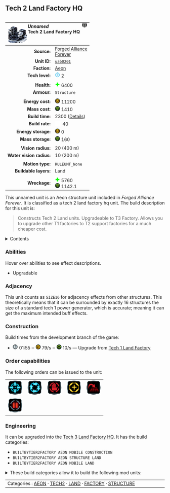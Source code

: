 Tech 2 Land Factory HQ
----
<table align="right">
    <thead>
        <tr>
            <th align="left" colspan="2">
                <img align="left" src="icons/units/UAB0201_icon.png" title="The unit icon" /><img align="right" src="icons/strategicicons/icon_factoryhq2_land_rest.png" title="icon_factoryhq2_land" /><i>Unnamed</i><br />Tech 2 Land Factory HQ
            </th>
        </tr>
    </thead>
    <tbody>
        <tr>
            <td align="right"><strong>Source:</strong></td>
            <td><a href="Forged Alliance Forever">Forged Alliance<br />Forever</a></td>
        </tr>
        <tr>
            <td align="right"><strong>Unit ID:</strong></td>
            <td><a href="https://github.com/FAForever/fa/D:/faf-development/fa/units/UAB0201/UAB0201_unit.bp"><code>uab0201</code></a></td>
        </tr>
        <tr>
            <td align="right"><strong>Faction:</strong></td>
            <td><a href="_categories.AEON">Aeon</a></td>
        </tr>
        <tr>
            <td align="right"><strong>Tech level:</strong></td>
            <td><img src="icons/T2.png" title="Tech 2" /> 2</td>
        </tr>
        <tr><td align="center" colspan="2"></td></tr>
        <tr>
            <td align="right"><strong>Health:</strong></td>
            <td><img src="icons/health.png" title="Health" /> 6400</td>
        </tr>
        <tr>
            <td align="right"><strong>Armour:</strong></td>
            <td><code>Structure</code></td>
        </tr>
        <tr><td align="center" colspan="2"></td></tr>
        <tr>
            <td align="right"><strong>Energy cost:</strong></td>
            <td><img src="icons/energy.png" title="Energy" /> 11200</td>
        </tr>
        <tr>
            <td align="right"><strong>Mass cost:</strong></td>
            <td><img src="icons/mass.png" title="Mass" /> 1410</td>
        </tr>
        <tr>
            <td align="right"><strong>Build time:</strong></td>
            <td>2300 (<a href="#construction">Details</a>)</td>
        </tr>
        <tr>
            <td align="right"><strong>Build rate:</strong></td>
            <td><img src="icons/build.png" title="Build" /> 40</td>
        </tr>
        <tr>
            <td align="right"><strong>Energy storage:</strong></td>
            <td><img src="icons/energy.png" title="Energy" /> 0</td>
        </tr>
        <tr>
            <td align="right"><strong>Mass storage:</strong></td>
            <td><img src="icons/mass.png" title="Mass" /> 160</td>
        </tr>
        <tr><td align="center" colspan="2"></td></tr>
        <tr>
            <td align="right"><strong>Vision radius:</strong></td>
            <td> <span title="0.40 km, 0.25 mi">20 (400 m)</span></td>
        </tr>
        <tr>
            <td align="right"><strong>Water vision radius:</strong></td>
            <td> <span title="0.20 km, 0.12 mi">10 (200 m)</span></td>
        </tr>
        <tr><td align="center" colspan="2"></td></tr>
        <tr>
            <td align="right"><strong>Motion type:</strong></td>
            <td><code>RULEUMT_None</code></td>
        </tr>
        <tr>
            <td align="right"><strong>Buildable layers:</strong></td>
            <td>Land</td>
        </tr>
        <tr><td align="center" colspan="2"></td></tr>
        <tr>
            <td align="right"><strong>Wreckage:</strong></td>
            <td><img src="icons/health.png" title="Health" /> 5760<br /><img src="icons/mass.png" title="Mass" /> 1142.1</td>
        </tr>
    </tbody>
</table>

This unnamed unit is an Aeon structure unit included in *Forged Alliance Forever*.
It is classified as a tech 2 land factory hq unit.
The build description for this unit is:

<blockquote>Constructs Tech 2 Land units. Upgradeable to T3 Factory. Allows you to upgrade other T1 factories to T2 support factories for a much cheaper cost.</blockquote>

<details>
<summary>Contents</summary>

1. – <a href="#abilities">Abilities</a>
2. – <a href="#adjacency">Adjacency</a>
3. – <a href="#construction">Construction</a>
4. – <a href="#order-capabilities">Order capabilities</a>
5. – <a href="#engineering">Engineering</a>
</details>

### Abilities
Hover over abilities to see effect descriptions.

* <span title="Can build a unit to replace itself">Upgradable</span>

### Adjacency
This unit counts as `SIZE16` for adjacency effects from other structures. This theoretically means that it can be surrounded by exactly 16 structures the size of a standard tech 1 power generator, which is accurate; meaning it can get the maximum intended buff effects. 

### Construction
Build times from the development branch of the game:
* <img src="icons/time.png" title="Time" /> 01:55 ‒ <img src="icons/energy.png" title="Energy" /> 79/s ‒ <img src="icons/mass.png" title="Mass" /> 10/s — Upgrade from <a href="UAB0101">Tech 1 Land Factory</a>

### Order capabilities
The following orders can be issued to the unit:
<table>
<td><img float="left" src="icons/orders/move.png" title="Move" /></td>
<td><img float="left" src="icons/orders/patrol.png" title="Patrol" /></td>
<td><img float="left" src="icons/orders/stop.png" title="Stop" /></td>
<td><img float="left" src="icons/orders/guard.png" title="Assist" /></td>
<td><img float="left" src="icons/orders/stand-ground.png" title="Fire State" /></td>
<tr>
<td><img float="left" src="icons/orders/pause.png" title="Pause Construction
Pause/unpause current construction order" /></td>
</table>

### Engineering
It can be upgraded into the <a href="UAB0301">Tech 3 Land Factory HQ</a>.
It has the build categories:
* <code>BUILTBYTIER2FACTORY AEON MOBILE CONSTRUCTION</code>
* <code>BUILTBYTIER2FACTORY AEON STRUCTURE LAND</code>
* <code>BUILTBYTIER2FACTORY AEON MOBILE LAND</code>


<details>
<summary>These build categories allow it to build the following mod units:

</summary>

<table>
    <tr>
        <td><img src="icons/T1.png" title="T1" /></td>
        <td><a href="UAL0105"><img src="icons/units/UAL0105_icon.png" title="Tech 1 Engineer" width="64px" /></a></td>
        <td><a href="UAL0101"><img src="icons/units/UAL0101_icon.png" title="Tech 1 Land Scout" width="64px" /></a></td>
        <td><a href="UAL0106"><img src="icons/units/UAL0106_icon.png" title="Tech 1 Light Assault Bot" width="64px" /></a></td>
        <td><a href="UAL0201"><img src="icons/units/UAL0201_icon.png" title="Tech 1 Light Tank" width="64px" /></a></td>
        <td><a href="UAL0104"><img src="icons/units/UAL0104_icon.png" title="Tech 1 Mobile Anti-Air Gun" width="64px" /></a></td>
        <td><a href="UAL0103"><img src="icons/units/UAL0103_icon.png" title="Tech 1 Mobile Light Artillery" width="64px" /></a></td>
    </tr>
    <tr>
        <td><img src="icons/T2.png" title="T2" /></td>
        <td><a href="UAL0208"><img src="icons/units/UAL0208_icon.png" title="Tech 2 Engineer" width="64px" /></a></td>
        <td><a href="UAL0202"><img src="icons/units/UAL0202_icon.png" title="Tech 2 Heavy Tank" width="64px" /></a></td>
        <td><a href="XAL0203"><img src="icons/units/XAL0203_icon.png" title="Tech 2 Assault Tank" width="64px" /></a></td>
        <td><a href="UAL0205"><img src="icons/units/UAL0205_icon.png" title="Tech 2 Mobile AA Flak Artillery" width="64px" /></a></td>
        <td><a href="UAL0111"><img src="icons/units/UAL0111_icon.png" title="Tech 2 Mobile Missile Launcher" width="64px" /></a></td>
        <td><a href="UAL0307"><img src="icons/units/UAL0307_icon.png" title="Tech 2 Mobile Shield Generator" width="64px" /></a></td>
    </tr>
</table>

</details>


<table align="center">
<td width="1215px">Categories : 
<a href="_categories.AEON">AEON</a> · 
<a href="_categories.TECH2">TECH2</a> · 
<a href="_categories.LAND">LAND</a> · 
<a href="_categories.FACTORY">FACTORY</a> · 
<a href="_categories.STRUCTURE">STRUCTURE</a></td>
</table>
